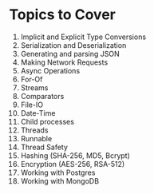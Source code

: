 # Topics to Cover

1. Implicit and Explicit Type Conversions
2. Serialization and Deserialization
3. Generating and parsing JSON
4. Making Network Requests
5. Async Operations
6. For-Of
7. Streams
8. Comparators
9. File-IO
10. Date-Time
11. Child processes
12. Threads
13. Runnable
14. Thread Safety
15. Hashing (SHA-256, MD5, Bcrypt)
16. Encryption (AES-256, RSA-512)
17. Working with Postgres
18. Working with MongoDB
